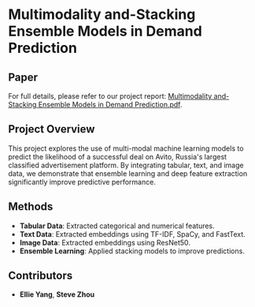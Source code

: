 # Multimodality and-Stacking Ensemble Models in Demand Prediction
## Paper
For full details, please refer to our project report: [Multimodality and-Stacking Ensemble Models in Demand Prediction.pdf](paper/15095_ML_ProjectReport.pdf).

## Project Overview
This project explores the use of multi-modal machine learning models to predict the likelihood of a successful deal on Avito, Russia's largest classified advertisement platform. By integrating tabular, text, and image data, we demonstrate that ensemble learning and deep feature extraction significantly improve predictive performance.

## Methods
- **Tabular Data**: Extracted categorical and numerical features.
- **Text Data**: Extracted embeddings using TF-IDF, SpaCy, and FastText.
- **Image Data**: Extracted embeddings using ResNet50.
- **Ensemble Learning**: Applied stacking models to improve predictions.



## Contributors
- **Ellie Yang**, **Steve Zhou** 

